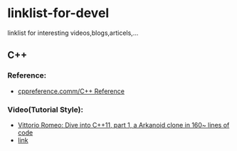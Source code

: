 linklist-for-devel
=======

linklist for interesting videos,blogs,articels,...

## C++
### Reference:
 * [cppreference.comm/C++ Reference ](http://en.cppreference.com/w/cpp)
### Video(Tutorial Style):
  * [Vittorio Romeo:
 Dive into C++11, part 1, a Arkanoid clone in 160~ lines of code](https://www.youtube.com/watch?v=_4K3tsKa1Uc)
  * [link](http://example.com)
